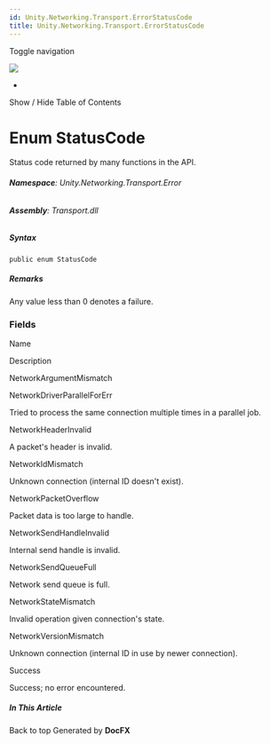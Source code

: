 ```yaml
---
id: Unity.Networking.Transport.ErrorStatusCode
title: Unity.Networking.Transport.ErrorStatusCode
---
```


<div id="wrapper">

<div>

<div class="container">

<div class="navbar-header">

Toggle navigation

<img src="../logo.svg" id="logo" class="svg" />

</div>

<div id="navbar" class="collapse navbar-collapse">

<div class="form-group">

</div>

</div>

</div>

<div class="subnav navbar navbar-default">

<div id="breadcrumb" class="container hide-when-search">

-   

</div>

</div>

</div>

<div class="container body-content hide-when-search" role="main">

<div class="sidenav hide-when-search">

Show / Hide Table of Contents

<div id="sidetoggle" class="sidetoggle collapse">

<div id="sidetoc">

</div>

</div>

</div>

<div class="article row grid-right">

<div class="col-md-10">

# Enum StatusCode

<div class="markdown level0 summary">

Status code returned by many functions in the API.

</div>

<div class="markdown level0 conceptual">

</div>

###### **Namespace**: Unity.Networking.Transport.Error

###### **Assembly**: Transport.dll

##### Syntax

<div class="codewrapper">

``` lang-csharp
public enum StatusCode
```

</div>

##### **Remarks**

<div class="markdown level0 remarks">

Any value less than 0 denotes a failure.

</div>

### Fields

Name

</div>

</div>

</div>

</div>

Description

NetworkArgumentMismatch

NetworkDriverParallelForErr

Tried to process the same connection multiple times in a parallel job.

NetworkHeaderInvalid

A packet's header is invalid.

NetworkIdMismatch

Unknown connection (internal ID doesn't exist).

NetworkPacketOverflow

Packet data is too large to handle.

NetworkSendHandleInvalid

Internal send handle is invalid.

NetworkSendQueueFull

Network send queue is full.

NetworkStateMismatch

Invalid operation given connection's state.

NetworkVersionMismatch

Unknown connection (internal ID in use by newer connection).

Success

Success; no error encountered.

<div class="hidden-sm col-md-2" role="complementary">

<div class="sideaffix">

<div class="contribution">

</div>

##### In This Article

<div>

</div>

</div>

</div>

<div class="grad-bottom">

</div>

<div class="footer">

<div class="container">

Back to top Generated by **DocFX**

</div>

</div>

